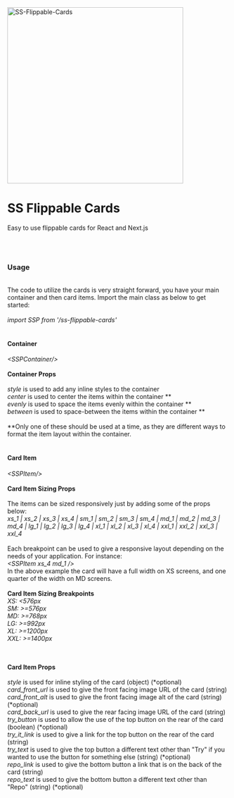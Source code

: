 <img src="https://i.ibb.co/ysKnYHD/SS-Flippable-Cards.png" alt="SS-Flippable-Cards" style="width: 400px; height: auto;">
<br/>
<h1>SS Flippable Cards</h1>
<p>Easy to use flippable cards for React and Next.js</p>
<br/>
<br/>
<h3>Usage</h3>
<br/>
The code to utilize the cards is very straight forward, you have your main container and then card items. Import the main class as below to get started:
<br/>
<br/>
<i>import SSP from '/ss-flippable-cards'</i>
<br/>
<br/>
<h4>Container</h4>
<i>&lt;SSPContainer/&gt;</i>
<br/>
<br/>
<b>Container Props</b>
<br/>
<br/>
<i>style</i> is used to add any inline styles to the container <br/>
<i>center</i> is used to center the items within the container ** <br/>
<i>evenly</i> is used to space the items evenly within the container ** <br/>
<i>between</i> is used to space-between the items within the container ** <br/>
<br/>
**Only one of these should be used at a time, as they are different ways to format the item layout within the container.
<br/>
<br/>
<h4>Card Item</h4>
<i>&lt;SSPItem/&gt;</i>
<br/>
<br/>
<b>Card Item Sizing Props</b>
<br/>
<br/>
The items can be sized responsively just by adding some of the props below:
<br/>
<i>xs_1 | xs_2 | xs_3 | xs_4 | sm_1 | sm_2 | sm_3 | sm_4 | md_1 | md_2 | md_3 |
md_4 | lg_1 | lg_2 | lg_3 | lg_4 | xl_1 | xl_2 | xl_3 | xl_4 | xxl_1 | xxl_2 |
xxl_3 | xxl_4</i>
<br/>
<br/>
Each breakpoint can be used to give a responsive layout depending on the needs of your application. For instance:
<br/>
<i>&lt;SSPItem xs_4 md_1 /&gt;</i>
<br/>
In the above example the card will have a full width on XS screens, and one quarter of the width on MD screens.
<br/>
<br/>
<b>Card Item Sizing Breakpoints</b>
<br/>
<i>
XS: &lt;576px <br/>
SM: &gt;=576px <br/>
MD: &gt;=768px <br/>
LG: &gt;=992px <br/>
XL: &gt;=1200px <br/>
XXL: &gt;=1400px <br/>
</i>
<br/>
<br/>

<b>Card Item Props</b>
<br/>
<br/>
<i>style</i> is used for inline styling of the card (object) (*optional) <br/>
<i>card_front_url</i> is used to give the front facing image URL of the card (string) <br/>
<i>card_front_alt</i> is used to give the front facing image alt of the card (string) (*optional) <br/>
<i>card_back_url</i> is used to give the rear facing image URL of the card (string) <br/>
<i>try_button</i> is used to allow the use of the top button on the rear of the card (boolean) (*optional) <br/>
<i>try_it_link</i> is used to give a link for the top button on the rear of the card (string) <br/>
<i>try_text</i> is used to give the top button a different text other than "Try" if you wanted to use the button for something else (string) (*optional) <br/>
<i>repo_link</i> is used to give the bottom button a link that is on the back of the card (string) <br/>
<i>repo_text</i> is used to give the bottom button a different text other than "Repo" (string) (*optional) <br/>
